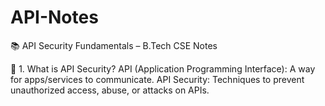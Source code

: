 # API-Notes
📚 API Security Fundamentals – B.Tech CSE Notes

🔐 1. What is API Security?
API (Application Programming Interface): A way for apps/services to communicate.
API Security: Techniques to prevent unauthorized access, abuse, or attacks on APIs.

